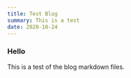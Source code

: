 ```yaml
---
title: Test Blog
summary: This is a test
date: 2020-10-24
---
```


### Hello
This is a test of the blog markdown files.
